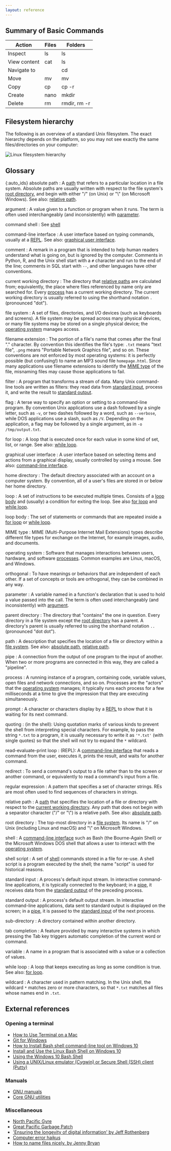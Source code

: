 ```yaml
---
layout: reference
---
```


## Summary of Basic Commands

| Action      | Files | Folders      |
|-------------|-------|--------------|
| Inspect     | ls    | ls           |
| View content| cat   | ls           |
| Navigate to |       | cd           |
| Move        | mv    | mv           |
| Copy        | cp    | cp -r        |
| Create      | nano  | mkdir        |
| Delete      | rm    | rmdir, rm -r |

## Filesystem hierarchy

The following is an overview of a standard Unix filesystem.
The exact hierarchy depends on the platform,
so you may not see exactly the same files/directories on your computer:

![Linux filesystem hierarchy](../fig/standard-filesystem-hierarchy.svg)

## Glossary

{:auto_ids}
absolute path
:   A [path](#path) that refers to a particular location in a file system.
    Absolute paths are usually written with respect to the file system's
    [root directory](#root-directory),
    and begin with either "/" (on Unix) or "\\" (on Microsoft Windows).
    See also: [relative path](#relative-path).

argument
:   A value given to a function or program when it runs.
    The term is often used interchangeably (and inconsistently) with [parameter](#parameter).

command shell
:   See [shell](#shell)

command-line interface
:   A user interface based on typing commands,
    usually at a [REPL](#read-evaluate-print-loop).
    See also: [graphical user interface](#graphical-user-interface).

comment
:   A remark in a program that is intended to help human readers understand what is going on,
    but is ignored by the computer.
    Comments in Python, R, and the Unix shell start with a `#` character and run to the end of the line;
    comments in SQL start with `--`,
    and other languages have other conventions.


current working directory
:   The directory that [relative paths](#relative-path) are calculated from;
    equivalently,
    the place where files referenced by name only are searched for.
    Every [process](#process) has a current working directory.
    The current working directory is usually referred to using the shorthand notation `.` (pronounced "dot").

file system
:   A set of files, directories, and I/O devices (such as keyboards and screens).
    A file system may be spread across many physical devices,
    or many file systems may be stored on a single physical device;
    the [operating system](#operating-system) manages access.

filename extension
:   The portion of a file's name that comes after the final "." character.
    By convention this identifies the file's type:
    `.txt` means "text file", `.png` means "Portable Network Graphics file",
    and so on. These conventions are not enforced by most operating systems:
    it is perfectly possible (but confusing!) to name an MP3 sound file `homepage.html`.
    Since many applications use filename extensions to identify the [MIME type](#mime-type) of the file,
    misnaming files may cause those applications to fail.

filter
:   A program that transforms a stream of data.
    Many Unix command-line tools are written as filters:
    they read data from [standard input](#standard-input),
    process it, and write the result to [standard output](#standard-output).

flag
:   A terse way to specify an option or setting to a command-line program.
    By convention Unix applications use a dash followed by a single letter,
    such as `-v`, or two dashes followed by a word, such as `--verbose`,
    while DOS applications use a slash, such as `/V`.
    Depending on the application, a flag may be followed by a single argument, as in `-o /tmp/output.txt`.

for loop
:   A loop that is executed once for each value in some kind of set, list, or range.
    See also: [while loop](#while-loop).

graphical user interface
:   A user interface based on selecting items and actions from a graphical display,
    usually controlled by using a mouse.
    See also: [command-line interface](#command-line-interface).

home directory
:   The default directory associated with an account on a computer system.
    By convention, all of a user's files are stored in or below her home directory.

loop
:   A set of instructions to be executed multiple times. Consists of a [loop body](#loop-body) and (usually) a
    condition for exiting the loop. See also [for loop](#for-loop) and [while loop](#while-loop).

loop body
:   The set of statements or commands that are repeated inside a [for loop](#for-loop)
    or [while loop](#while-loop).

MIME type
:   MIME (Multi-Purpose Internet Mail Extensions) types describe different file types for exchange on the Internet,
    for example images, audio, and documents.

operating system
:   Software that manages interactions between users, hardware, and software [processes](#process). Common
    examples are Linux, macOS, and Windows.

orthogonal
:   To have meanings or behaviors that are independent of each other.
    If a set of concepts or tools are orthogonal,
    they can be combined in any way.

parameter
:   A variable named in a function's declaration that is used to hold a value passed into the call.
    The term is often used interchangeably (and inconsistently) with [argument](#argument).

parent directory
:   The directory that "contains" the one in question.
    Every directory in a file system except the [root directory](#root-directory) has a parent.
    A directory's parent is usually referred to using the shorthand notation `..` (pronounced "dot dot").

path
:   A description that specifies the location of a file or directory within a [file system](#file-system).
    See also: [absolute path](#absolute-path), [relative path](#relative-path).


pipe
:   A connection from the output of one program to the input of another.
    When two or more programs are connected in this way, they are called a "pipeline".

process
:   A running instance of a program, containing code, variable values,
    open files and network connections, and so on.
    Processes are the "actors" that the [operating system](#operating-system) manages;
    it typically runs each process for a few milliseconds at a time
    to give the impression that they are executing simultaneously.


prompt
:   A character or characters display by a [REPL](#read-evaluate-print-loop) to show that
    it is waiting for its next command.

quoting
:   (in the shell):
    Using quotation marks of various kinds to prevent the shell from interpreting special characters.
    For example, to pass the string `*.txt` to a program,
    it is usually necessary to write it as `'*.txt'` (with single quotes)
    so that the shell will not try to expand the `*` wildcard.

read-evaluate-print loop
:   (REPL): A [command-line interface](#command-line-interface) that reads a command from the user,
    executes it, prints the result, and waits for another command.

redirect
:   To send a command's output to a file rather than to the screen or another command,
    or equivalently to read a command's input from a file.

regular expression
:   A pattern that specifies a set of character strings.
    REs are most often used to find sequences of characters in strings.

relative path
:   A [path](#path) that specifies the location of a file or directory
    with respect to the [current working directory](#current-working-directory).
    Any path that does not begin with a separator character ("/" or "\\") is a relative path.
    See also: [absolute path](#absolute-path).

root directory
:   The top-most directory in a [file system](#file-system).
    Its name is "/" on Unix (including Linux and macOS) and "\\" on Microsoft Windows.

shell
:   A [command-line interface](#cli) such as Bash (the Bourne-Again Shell)
    or the Microsoft Windows DOS shell
    that allows a user to interact with the [operating system](#operating-system).

shell script
:   A set of [shell](#shell) commands stored in a file for re-use.
    A shell script is a program executed by the shell;
    the name "script" is used for historical reasons.


standard input
:   A process's default input stream.
    In interactive command-line applications,
    it is typically connected to the keyboard;
    in a [pipe](#pipe),
    it receives data from the [standard output](#standard-output) of the preceding process.


standard output
:   A process's default output stream.
    In interactive command-line applications,
    data sent to standard output is displayed on the screen;
    in a [pipe](#pipe),
    it is passed to the [standard input](#standard-input) of the next process.


sub-directory
:   A directory contained within another directory.

tab completion
:   A feature provided by many interactive systems in which
    pressing the Tab key triggers automatic completion of the current word or command.

variable
:   A name in a program that is associated with a value or a collection of values.

while loop
:   A loop that keeps executing as long as some condition is true.
    See also: [for loop](#for-loop).

wildcard
:   A character used in pattern matching.
    In the Unix shell,
    the wildcard `*` matches zero or more characters,
    so that `*.txt` matches all files whose names end in `.txt`.

## External references

### Opening a terminal
* [How to Use Terminal on a Mac](http://www.macworld.co.uk/feature/mac-software/how-use-terminal-on-mac-3608274/)
* [Git for Windows](https://git-for-windows.github.io/)
* [How to Install Bash shell command-line tool on Windows 10](https://www.windowscentral.com/how-install-bash-shell-command-line-windows-10)
* [Install and Use the Linux Bash Shell on Windows 10](https://www.howtogeek.com/249966/how-to-install-and-use-the-linux-bash-shell-on-windows-10/)
* [Using the Windows 10 Bash Shell](https://www.howtogeek.com/265900/everything-you-can-do-with-windows-10s-new-bash-shell/)
* [Using a UNIX/Linux emulator (Cygwin) or Secure Shell (SSH) client (Putty)](http://faculty.smu.edu/reynolds/unixtut/windows.html)

### Manuals
* [GNU manuals](http://www.gnu.org/manual/manual.html)
* [Core GNU utilities](http://www.gnu.org/software/coreutils/manual/coreutils.html)

### Miscellaneous
* [North Pacific Gyre](http://en.wikipedia.org/wiki/North_Pacific_Gyre)
* [Great Pacific Garbage Patch](http://en.wikipedia.org/wiki/Great_Pacific_Garbage_Patch)
* ['Ensuring the longevity of digital information' by Jeff Rothenberg](http://www.clir.org/pubs/archives/ensuring.pdf)
* [Computer error haikus](http://wiki.c2.com/?ComputerErrorHaiku)
* [How to name files nicely, by Jenny Bryan](https://speakerdeck.com/jennybc/how-to-name-files)
